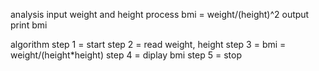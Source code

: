 analysis 
input weight and height
process bmi = weight/(height)^2
output print bmi 

algorithm 
step 1 = start
step 2 = read weight, height
step 3 = bmi = weight/(height*height)
step 4 = diplay bmi
step 5 = stop 
